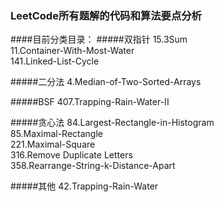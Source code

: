 ### LeetCode所有题解的代码和算法要点分析
####目前分类目录：
#####双指针
15.3Sum  
11.Container-With-Most-Water	
141.Linked-List-Cycle  

#####二分法
4.Median-of-Two-Sorted-Arrays	

#####BSF
407.Trapping-Rain-Water-II	

#####贪心法
84.Largest-Rectangle-in-Histogram	
85.Maximal-Rectangle	
221.Maximal-Square  
316.Remove Duplicate Letters  
358.Rearrange-String-k-Distance-Apart

#####其他
42.Trapping-Rain-Water	
